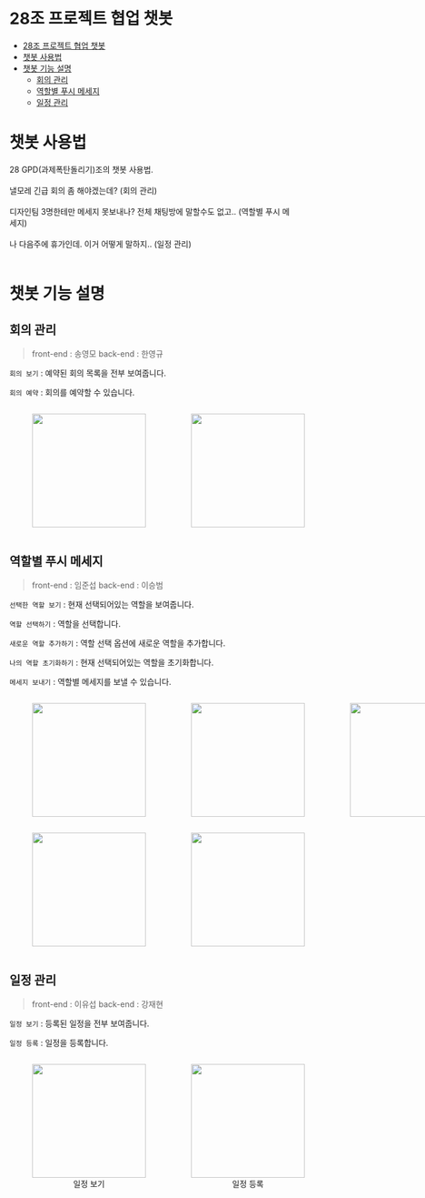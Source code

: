 # 28조 프로젝트 협업 챗봇

- [28조 프로젝트 협업 챗봇](#28조-프로젝트-협업-챗봇)
- [챗봇 사용법](#챗봇-사용법)
- [챗봇 기능 설명](#챗봇-기능-설명)
  - [회의 관리](#회의-관리)
  - [역할별 푸시 메세지](#역할별-푸시-메세지)
  - [일정 관리](#일정-관리)

# 챗봇 사용법
28 GPD(과제폭탄돌리기)조의 챗봇 사용법.
<br/>
<br/>
낼모레 긴급 회의 좀 해야겠는데? (회의 관리)
<br/>
<br/>
디자인팀 3명한테만 메세지 못보내나? 전체 채팅방에 말할수도 없고..  (역할별 푸시 메세지)
<br/>
<br/>
나 다음주에 휴가인데. 이거 어떻게 말하지.. (일정 관리)
<br/>
<br/>

# 챗봇 기능 설명

## 회의 관리

>front-end : 송영모 back-end : 한영규 

`회의 보기` : 예약된 회의 목록을 전부 보여줍니다.

`회의 예약` : 회의를 예약할 수 있습니다.

<div>
    <div style="display: flex; alignItems: center; flexDirection: row; text-align: center">
        <figure>
            <img width="200px" src="https://user-images.githubusercontent.com/77970826/116588077-11739080-a956-11eb-9019-6270965818c5.gif">
            <!-- <figcaption>회의 보기</figcaption> -->
        </figure>
         <figure>
            <img width="200px" src="https://user-images.githubusercontent.com/77970826/116588288-53043b80-a956-11eb-87ce-a956c0d8bd5d.gif">
            <!-- <figcaption>회의 예약</figcaption> -->
        </figure>
    </div>
</div>

## 역할별 푸시 메세지

>front-end : 임준섭 back-end : 이승범 

`선택한 역할 보기` : 현재 선택되어있는 역할을 보여줍니다.

`역할 선택하기` : 역할을 선택합니다.

`새로운 역할 추가하기` : 역할 선택 옵션에 새로운 역할을 추가합니다.

`나의 역할 초기화하기` : 현재 선택되어있는 역할을 초기화합니다.

`메세지 보내기` : 역할별 메세지를 보낼 수 있습니다.
<div>
    <div style="display: flex; alignItems: center; flexDirection: row; text-align: center">
        <figure >
            <img width="200px" src="https://user-images.githubusercontent.com/77970826/116592674-3a4a5480-a95b-11eb-9440-148fa1097650.gif">
            <!-- <figcaption>선택한 역할 보기</figcaption> -->
        </figure>
         <figure>
            <img width="200px" src="https://user-images.githubusercontent.com/77970826/116593358-f441c080-a95b-11eb-96ba-ca475efc0d5c.gif">
            <!-- <figcaption>역할 선택하기</figcaption> -->
        </figure>
        <figure>
            <img width="200px" src="https://user-images.githubusercontent.com/77970826/116593475-16d3d980-a95c-11eb-91b2-33b41ab5af36.gif">
            <!-- <figcaption>새로운 역할 추가하기</figcaption> -->
        </figure>
    </div>
</div>
<div>
    <div style="display: flex; alignItems: center; flexDirection: row; text-align: center">
        <figure >
            <img width="200px" src="https://user-images.githubusercontent.com/77970826/116592831-6665d580-a95b-11eb-839e-132bd7c90e29.gif">
            <!-- <figcaption>나의 역할 초기화하기</figcaption> -->
        </figure>
         <figure>
            <img width="200px" src="https://user-images.githubusercontent.com/77970826/116593596-3834c580-a95c-11eb-9452-2c0dd5a799a7.gif">
            <!-- <figcaption>메세지 수신</figcaption> -->
        </figure>
    </div>
</div>

## 일정 관리

>front-end : 이유섭 back-end : 강재현 

`일정 보기` : 등록된 일정을 전부 보여줍니다.

`일정 등록` : 일정을 등록합니다.
<div>
    <div style="display: flex; alignItems: center; flexDirection: row; text-align: center">
        <figure >
            <img width="200px" src="https://user-images.githubusercontent.com/77970826/116593803-73cf8f80-a95c-11eb-9857-9493cba76671.gif">
            <figcaption>일정 보기</figcaption>
        </figure>
         <figure>
            <img width="200px" src="https://user-images.githubusercontent.com/77970826/116593846-834ed880-a95c-11eb-8d5c-52aeae2bc5bb.gif">
            <figcaption>일정 등록</figcaption>
        </figure>
    </div>
</div>
